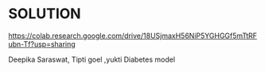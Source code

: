 # SOLUTION
https://colab.research.google.com/drive/18USjmaxH56NiP5YGHGGf5mTtRFubn-Tf?usp=sharing

Deepika Saraswat, Tipti goel ,yukti 
Diabetes model
